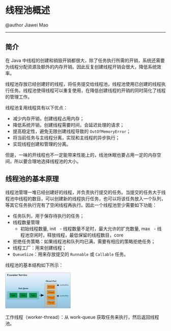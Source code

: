 # 线程池概述

@author Jiawei Mao
***
## 简介

在 Java 中线程的创建和销毁开销都很大，除了任务执行所需的开销，系统还需要为线程分配资源及额外的内存开销。因此反复创建线程开销会很大，降低系统效率。

线程池存放已经创建好的线程，将任务提交给线程池，线程池使用已创建的线程执行任务。线程池使得线程可以重复使用，在降低创建线程的开销的同时简化了线程的管理工作。

线程池复用线程具有以下优点：

- 减少内存开销，创建线程占用内存；
- 降低系统开销，创建线程需要时间，会延迟处理的请求；
- 提高稳定性，避免无限创建线程导致的 `OutOfMemoryError`；
- 将当前任务与主线程分离，实现和主线程的异步执行；
- 实现线程创建和管理的分离。

但是，一味的开线程也不一定能带来性能上的，线池休眠也要占用一定的内存空间，所以要合理地选择线程池的大小。

## 线程池的基本原理

线程池管理一堆已经创建好的线程，并负责执行提交的任务。当提交的任务大于线程池中线程的数目，可以创建新的线程执行任务，也可以将该任务放入一个队列，等其它任务执行完有了空闲线程再执行。因此一个线程池至少需要如下功能：

- 任务队列，用于保存待执行的任务；
- 线程数量管理
  - 初始线程数量, init
  - 线程数量不足时，最大允许的扩充数量, max
  - 线程池空闲时，释放线程，最低保留的线程数目，core
- 拒绝任务策略：如果线程池和队列均已满，需要有相应的策略拒绝任务；
- 线程工厂：用来创建线程；
- `QueueSize`：用来存放提交的 `Runnable` 或 `Callable` 任务。

线程池的基本结构如下所示：

<img src="images/threadpool.png" alt="thread pool" style="zoom: 20%;" />

工作线程（worker-thread）：从 work-queue 获取任务来执行，然后返回线程池。


